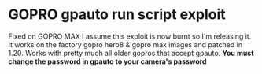 # GOPRO gpauto run script exploit

Fixed on GOPRO MAX I assume this exploit is now burnt so I'm releasing it. It works on the factory gopro hero8 & gopro max images and patched in 1.20. Works with pretty much all older gopros that accept gpauto. 
**You must change the password in gpauto to your camera's password**
